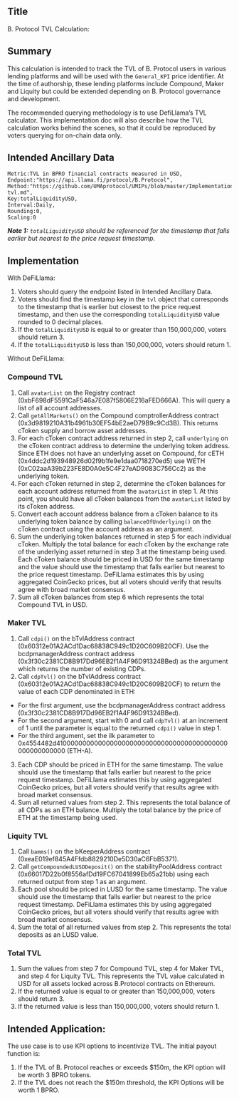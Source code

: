 ## Title
B. Protocol TVL Calculation:

## Summary

This calculation is intended to track the TVL of B. Protocol users in various lending platforms and will be used with the `General_KPI` price identifier. At the time of authorship, these lending platforms include Compound, Maker and Liquity but could be extended depending on B. Protocol governance and development.

The recommended querying methodology is to use DefiLlama’s TVL calculator. This implementation doc will also describe how the TVL calculation works behind the scenes, so that it could be reproduced by voters querying for on-chain data only.

## Intended Ancillary Data

```
Metric:TVL in BPRO financial contracts measured in USD,
Endpoint:"https://api.llama.fi/protocol/B.Protocol",
Method:"https://github.com/UMAprotocol/UMIPs/blob/master/Implementations/bprotocol-tvl.md",
Key:totalLiquidityUSD,
Interval:Daily,
Rounding:0,
Scaling:0
```
***Note 1:** `totalLiquidityUSD` should be referenced for the timestamp that falls earlier but nearest to the price request timestamp.*  

## Implementation

With DeFiLlama:
1. Voters should query the endpoint listed in Intended Ancillary Data.
2. Voters should find the timestamp key in the `tvl` object that corresponds to the timestamp that is earlier but closest to the price request timestamp, and then use the corresponding `totalLiquidityUSD` value rounded to 0 decimal places.
3. If the `totalLiquidityUSD` is equal to or greater than 150,000,000, voters should return 3.
4. If the `totalLiquidityUSD` is less than 150,000,000, voters should return 1.

Without DeFiLlama:

### Compound TVL

1. Call `avatarList` on the Registry contract (0xbF698dF5591CaF546a7E087f5806E216aFED666A). This will query a list of all account addresses.
2. Call `getAllMarkets()` on the Compound comptrollerAddress contract (0x3d9819210A31b4961b30EF54bE2aeD79B9c9Cd3B). This returns cToken supply and borrow asset addresses.
3. For each cToken contract address returned in step 2, call `underlying` on the cToken contract address to determine the underlying token address. Since ETH does not have an underlying asset on Compound, for cETH (0x4ddc2d193948926d02f9b1fe9e1daa0718270ed5) use WETH (0xC02aaA39b223FE8D0A0e5C4F27eAD9083C756Cc2) as the underlying token.
4. For each cToken returned in step 2, determine the cToken balances for each account address returned from the `avatarList` in step 1. At this point, you should have all cToken balances from the `avatarList` listed by its cToken address.
5. Convert each account address balance from a cToken balance to its underlying token balance by calling `balanceOfUnderlying()` on the cToken contract using the account address as an argument.
6. Sum the underlying token balances returned in step 5 for each individual cToken. Multiply the total balance for each cToken by the exchange rate of the underlying asset returned in step 3 at the timestamp being used. Each cToken balance should be priced in USD for the same timestamp and the value should use the timestamp that falls earlier but nearest to the price request timestamp. DeFiLlama estimates this by using aggregated CoinGecko prices, but all voters should verify that results agree with broad market consensus.
7. Sum all cToken balances from step 6 which represents the total Compound TVL in USD.

### Maker TVL

1. Call `cdpi()` on the bTvlAddress contract (0x60312e01A2ACd1Dac68838C949c1D20C609B20CF). Use the bcdpmanagerAddress contract address (0x3f30c2381CD8B917Dd96EB2f1A4F96D91324BBed) as the argument which returns the number of existing CDPs.
2. Call `cdpTvl()` on the bTvlAddress contract (0x60312e01A2ACd1Dac68838C949c1D20C609B20CF) to return the value of each CDP denominated in ETH:
- For the first argument, use the bcdpmanagerAddress contract address (0x3f30c2381CD8B917Dd96EB2f1A4F96D91324BBed).
- For the second argument, start with 0 and call `cdpTvl()` at an increment of 1 until the parameter is equal to the returned `cdpi()` value in step 1.
- For the third argument, set the ilk parameter to 0x4554482d41000000000000000000000000000000000000000000000000000000 (ETH-A). 
3. Each CDP should be priced in ETH for the same timestamp. The value should use the timestamp that falls earlier but nearest to the price request timestamp. DeFiLlama estimates this by using aggregated CoinGecko prices, but all voters should verify that results agree with broad market consensus.
4. Sum all returned values from step 2. This represents the total balance of all CDPs as an ETH balance. Multiply the total balance by the price of ETH at the timestamp being used.

### Liquity TVL

1. Call `bamms()` on the bKeeperAddress contract (0xeaE019ef845A4Ffdb8829210De5D30aC6FbB5371). 
2. Call `getCompoundedLUSDDeposit()` on the stabilityPoolAddress contract (0x66017D22b0f8556afDd19FC67041899Eb65a21bb) using each returned output from step 1 as an argument.
3. Each pool should be priced in LUSD for the same timestamp. The value should use the timestamp that falls earlier but nearest to the price request timestamp. DeFiLlama estimates this by using aggregated CoinGecko prices, but all voters should verify that results agree with broad market consensus.
4. Sum the total of all returned values from step 2. This represents the total deposits as an LUSD value.

### Total TVL

1. Sum the values from step 7 for Compound TVL, step 4 for Maker TVL, and step 4 for Liquity TVL. This represents the TVL value calculated in USD for all assets locked across B.Protocol contracts on Ethereum.
2. If the returned value is equal to or greater than 150,000,000, voters should return 3.
3. If the returned value is less than 150,000,000, voters should return 1.

## Intended Application:

The use case is to use KPI options to incentivize TVL. The initial payout function is:
1. If the TVL of B. Protocol reaches or exceeds $150m, the KPI option will be worth 3 BPRO tokens.
2. If the TVL does not reach the $150m threshold, the KPI Options will be worth 1 BPRO.
